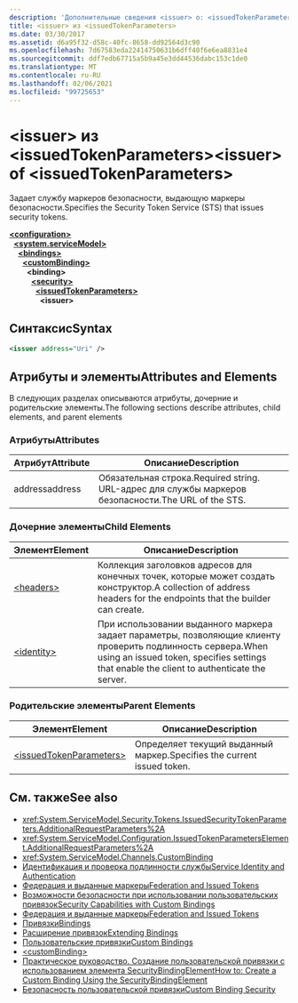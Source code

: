 ```yaml
---
description: 'Дополнительные сведения <issuer> о: <issuedTokenParameters>'
title: <issuer> из <issuedTokenParameters>
ms.date: 03/30/2017
ms.assetid: d6a95f32-d58c-40fc-8658-dd92564d3c90
ms.openlocfilehash: 7d67583eda22414750631b6dff40f6e6ea8831e4
ms.sourcegitcommit: ddf7edb67715a5b9a45e3dd44536dabc153c1de0
ms.translationtype: MT
ms.contentlocale: ru-RU
ms.lasthandoff: 02/06/2021
ms.locfileid: "99725653"
---
```

# <a name="issuer-of-issuedtokenparameters"></a><span data-ttu-id="fb735-103">\<issuer> из \<issuedTokenParameters></span><span class="sxs-lookup"><span data-stu-id="fb735-103">\<issuer> of \<issuedTokenParameters></span></span>

<span data-ttu-id="fb735-104">Задает службу маркеров безопасности, выдающую маркеры безопасности.</span><span class="sxs-lookup"><span data-stu-id="fb735-104">Specifies the Security Token Service (STS) that issues security tokens.</span></span>  
  
[**\<configuration>**](../configuration-element.md)\
&nbsp;&nbsp;[**\<system.serviceModel>**](system-servicemodel.md)\
&nbsp;&nbsp;&nbsp;&nbsp;[**\<bindings>**](bindings.md)\
&nbsp;&nbsp;&nbsp;&nbsp;&nbsp;&nbsp;[**\<customBinding>**](custombinding.md)\
&nbsp;&nbsp;&nbsp;&nbsp;&nbsp;&nbsp;&nbsp;&nbsp;**\<binding>**\
&nbsp;&nbsp;&nbsp;&nbsp;&nbsp;&nbsp;&nbsp;&nbsp;&nbsp;&nbsp;[**\<security>**](security-of-custombinding.md)\
&nbsp;&nbsp;&nbsp;&nbsp;&nbsp;&nbsp;&nbsp;&nbsp;&nbsp;&nbsp;&nbsp;&nbsp;[**\<issuedTokenParameters>**](issuedtokenparameters.md)\
&nbsp;&nbsp;&nbsp;&nbsp;&nbsp;&nbsp;&nbsp;&nbsp;&nbsp;&nbsp;&nbsp;&nbsp;&nbsp;&nbsp;**\<issuer>**  
  
## <a name="syntax"></a><span data-ttu-id="fb735-105">Синтаксис</span><span class="sxs-lookup"><span data-stu-id="fb735-105">Syntax</span></span>  
  
```xml  
<issuer address="Uri" />
```  
  
## <a name="attributes-and-elements"></a><span data-ttu-id="fb735-106">Атрибуты и элементы</span><span class="sxs-lookup"><span data-stu-id="fb735-106">Attributes and Elements</span></span>  

 <span data-ttu-id="fb735-107">В следующих разделах описываются атрибуты, дочерние и родительские элементы.</span><span class="sxs-lookup"><span data-stu-id="fb735-107">The following sections describe attributes, child elements, and parent elements</span></span>  
  
### <a name="attributes"></a><span data-ttu-id="fb735-108">Атрибуты</span><span class="sxs-lookup"><span data-stu-id="fb735-108">Attributes</span></span>  
  
|<span data-ttu-id="fb735-109">Атрибут</span><span class="sxs-lookup"><span data-stu-id="fb735-109">Attribute</span></span>|<span data-ttu-id="fb735-110">Описание</span><span class="sxs-lookup"><span data-stu-id="fb735-110">Description</span></span>|  
|---------------|-----------------|  
|<span data-ttu-id="fb735-111">address</span><span class="sxs-lookup"><span data-stu-id="fb735-111">address</span></span>|<span data-ttu-id="fb735-112">Обязательная строка.</span><span class="sxs-lookup"><span data-stu-id="fb735-112">Required string.</span></span> <span data-ttu-id="fb735-113">URL-адрес для службы маркеров безопасности.</span><span class="sxs-lookup"><span data-stu-id="fb735-113">The URL of the STS.</span></span>|  
  
### <a name="child-elements"></a><span data-ttu-id="fb735-114">Дочерние элементы</span><span class="sxs-lookup"><span data-stu-id="fb735-114">Child Elements</span></span>  
  
|<span data-ttu-id="fb735-115">Элемент</span><span class="sxs-lookup"><span data-stu-id="fb735-115">Element</span></span>|<span data-ttu-id="fb735-116">Описание</span><span class="sxs-lookup"><span data-stu-id="fb735-116">Description</span></span>|  
|-------------|-----------------|  
|[\<headers>](headers-element.md)|<span data-ttu-id="fb735-117">Коллекция заголовков адресов для конечных точек, которые может создать конструктор.</span><span class="sxs-lookup"><span data-stu-id="fb735-117">A collection of address headers for the endpoints that the builder can create.</span></span>|  
|[\<identity>](identity.md)|<span data-ttu-id="fb735-118">При использовании выданного маркера задает параметры, позволяющие клиенту проверить подлинность сервера.</span><span class="sxs-lookup"><span data-stu-id="fb735-118">When using an issued token, specifies settings that enable the client to authenticate the server.</span></span>|  
  
### <a name="parent-elements"></a><span data-ttu-id="fb735-119">Родительские элементы</span><span class="sxs-lookup"><span data-stu-id="fb735-119">Parent Elements</span></span>  
  
|<span data-ttu-id="fb735-120">Элемент</span><span class="sxs-lookup"><span data-stu-id="fb735-120">Element</span></span>|<span data-ttu-id="fb735-121">Описание</span><span class="sxs-lookup"><span data-stu-id="fb735-121">Description</span></span>|  
|-------------|-----------------|  
|[\<issuedTokenParameters>](issuedtokenparameters.md)|<span data-ttu-id="fb735-122">Определяет текущий выданный маркер.</span><span class="sxs-lookup"><span data-stu-id="fb735-122">Specifies the current issued token.</span></span>|  
  
## <a name="see-also"></a><span data-ttu-id="fb735-123">См. также</span><span class="sxs-lookup"><span data-stu-id="fb735-123">See also</span></span>

- <xref:System.ServiceModel.Security.Tokens.IssuedSecurityTokenParameters.AdditionalRequestParameters%2A>
- <xref:System.ServiceModel.Configuration.IssuedTokenParametersElement.AdditionalRequestParameters%2A>
- <xref:System.ServiceModel.Channels.CustomBinding>
- [<span data-ttu-id="fb735-124">Идентификация и проверка подлинности службы</span><span class="sxs-lookup"><span data-stu-id="fb735-124">Service Identity and Authentication</span></span>](../../../wcf/feature-details/service-identity-and-authentication.md)
- [<span data-ttu-id="fb735-125">Федерация и выданные маркеры</span><span class="sxs-lookup"><span data-stu-id="fb735-125">Federation and Issued Tokens</span></span>](../../../wcf/feature-details/federation-and-issued-tokens.md)
- [<span data-ttu-id="fb735-126">Возможности безопасности при использовании пользовательских привязок</span><span class="sxs-lookup"><span data-stu-id="fb735-126">Security Capabilities with Custom Bindings</span></span>](../../../wcf/feature-details/security-capabilities-with-custom-bindings.md)
- [<span data-ttu-id="fb735-127">Федерация и выданные маркеры</span><span class="sxs-lookup"><span data-stu-id="fb735-127">Federation and Issued Tokens</span></span>](../../../wcf/feature-details/federation-and-issued-tokens.md)
- [<span data-ttu-id="fb735-128">Привязки</span><span class="sxs-lookup"><span data-stu-id="fb735-128">Bindings</span></span>](../../../wcf/bindings.md)
- [<span data-ttu-id="fb735-129">Расширение привязок</span><span class="sxs-lookup"><span data-stu-id="fb735-129">Extending Bindings</span></span>](../../../wcf/extending/extending-bindings.md)
- [<span data-ttu-id="fb735-130">Пользовательские привязки</span><span class="sxs-lookup"><span data-stu-id="fb735-130">Custom Bindings</span></span>](../../../wcf/extending/custom-bindings.md)
- [\<customBinding>](custombinding.md)
- [<span data-ttu-id="fb735-131">Практическое руководство. Создание пользовательской привязки с использованием элемента SecurityBindingElement</span><span class="sxs-lookup"><span data-stu-id="fb735-131">How to: Create a Custom Binding Using the SecurityBindingElement</span></span>](../../../wcf/feature-details/how-to-create-a-custom-binding-using-the-securitybindingelement.md)
- [<span data-ttu-id="fb735-132">Безопасность пользовательской привязки</span><span class="sxs-lookup"><span data-stu-id="fb735-132">Custom Binding Security</span></span>](../../../wcf/samples/custom-binding-security.md)
